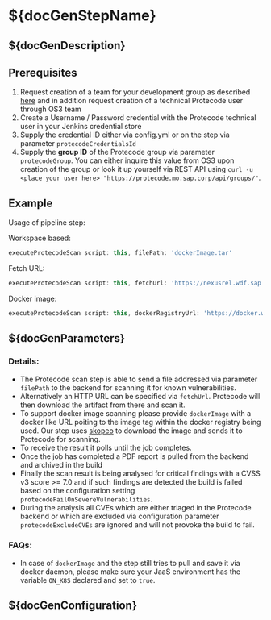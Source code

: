 # ${docGenStepName}

## ${docGenDescription}

## Prerequisites
1. Request creation of a team for your development group as described [here](http://go.sap.corp/protecode) and in addition request creation of a technical Protecode user through OS3 team
2. Create a Username / Password credential with the Protecode technical user in your Jenkins credential store
3. Supply the credential ID either via config.yml or on the step via parameter `protecodeCredentialsId`
4. Supply the **group ID** of the Protecode group via parameter `protecodeGroup`. You can either inquire this value from OS3 upon creation of the group or look it up yourself via REST API using `curl -u <place your user here> "https://protecode.mo.sap.corp/api/groups/"`.

## Example

Usage of pipeline step:

Workspace based:
```groovy
executeProtecodeScan script: this, filePath: 'dockerImage.tar'
```

Fetch URL:
```groovy
executeProtecodeScan script: this, fetchUrl: 'https://nexusrel.wdf.sap.corp:8443/nexus/service/local/repositories/build.releases.3rd-party.proxy.2018.04.13/content/org/alfresco/surf/spring-cmis-framework/6.11/spring-cmis-framework-6.11.jar'
```

Docker image:
```groovy
executeProtecodeScan script: this, dockerRegistryUrl: 'https://docker.wdf.sap.corp:50000', dockerImage: 'piper/yeoman:1.0-20180321110554'
```

## ${docGenParameters}

### Details:

* The Protecode scan step is able to send a file addressed via parameter `filePath` to the backend for scanning it for known vulnerabilities.
* Alternatively an HTTP URL can be specified via `fetchUrl`. Protecode will then download the artifact from there and scan it.
* To support docker image scanning please provide `dockerImage` with a docker like URL poiting to the image tag within the docker registry being used. Our step uses [skopeo](https://github.com/containers/skopeo) to download the image and sends it to Protecode for scanning.
* To receive the result it polls until the job completes.
* Once the job has completed a PDF report is pulled from the backend and archived in the build
* Finally the scan result is being analysed for critical findings with a CVSS v3 score >= 7.0 and if such findings are detected the build is failed based on the configuration setting `protecodeFailOnSevereVulnerabilities`.
* During the analysis all CVEs which are either triaged in the Protecode backend or which are excluded via configuration parameter `protecodeExcludeCVEs` are ignored and will not provoke the build to fail.

### FAQs:

* In case of `dockerImage` and the step still tries to pull and save it via docker daemon, please make sure your JaaS environment has the variable `ON_K8S` declared and set to `true`.

## ${docGenConfiguration}

